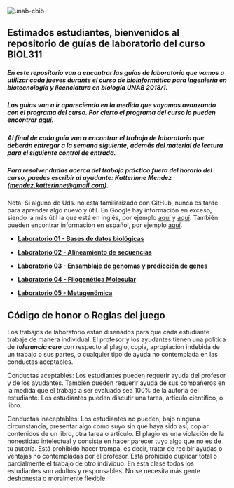 ![unab-cbib](https://github.com/bioinf-biotec/labs_bioinf/blob/master/images/unabcbibhorizontal.png?raw=true)

## Estimados estudiantes, bienvenidos al repositorio de guías de laboratorio del curso BIOL311

##### En este repositorio van a encontrar las guías de laboratorio que vamos a utilizar cada jueves durante el curso de bioinformática para ingeniería en biotecnología y licenciatura en biología UNAB 2018/1.
##### Las guías van a ir apareciendo en la medida que vayamos avanzando con el programa del curso. Por cierto el programa del curso lo pueden encontrar [aquí](https://github.com/bioinf-biotec/clases_bioinf/raw/master/BIOL311%20BIOT_BIOL_Syllabus_FINAL.pdf).
##### Al final de cada guía van a encontrar el trabajo de laboratorio que deberán entregar a la semana siguiente, además del material de lectura para el siguiente control de entrada.
##### Para resolver dudas acerca del trabajo práctico fuera del horario del curso, puedes escribir al ayudante: Katterinne Mendez (mendez.katterinne@gmail.com).

Nota: Si alguno de Uds. no está familiarizado con GitHub, nunca es tarde para aprender algo nuevo y útil. En Google hay información en exceso, siendo la más útil la que está en inglés, por ejemplo [aquí](https://guides.github.com) y [aquí](http://rogerdudler.github.io/git-guide/). También pueden encontrar información en español, por ejemplo [aquí](http://conociendogithub.readthedocs.org/en/latest/data/dinamica-de-uso/).

- **[Laboratorio 01 - Bases de datos biológicas](https://github.com/bioinf-biotec/labs_bioinf/blob/master/lab01.md)**

- **[Laboratorio 02 - Alineamiento de secuencias](https://github.com/bioinf-biotec/labs_bioinf/blob/master/lab02.md)**

- **[Laboratorio 03 - Ensamblaje de genomas y predicción de genes](https://github.com/bioinf-biotec/labs_bioinf/blob/master/lab03.md)**

- **[Laboratorio 04 - Filogenética Molecular](https://github.com/bioinf-biotec/labs_bioinf/blob/master/lab04.md)**
 
- **[Laboratorio 05 - Metagenómica](https://github.com/bioinf-biotec/labs_bioinf/blob/master/lab05.md)**

## Código de honor o Reglas del juego

Los trabajos de laboratorio están diseñados para que cada estudiante trabaje de manera individual. El profesor y los ayudantes tienen una politica de ***tolerancia cero*** con respecto al plagio, copia, apropiación indebida de un trabajo o sus partes, o cualquier tipo de ayuda no contemplada en las conductas aceptables.

Conductas aceptables: Los estudiantes pueden requerir ayuda del profesor y de los ayudantes. También pueden requerir ayuda de sus compañeros en la medida que el trabajo a ser evaluado sea 100% de la autoría del estudiante. Los estudiantes pueden discutir una tarea, artículo científico, o libro.

Conductas inaceptables: Los estudiantes no pueden, bajo ninguna circunstancia, presentar algo como suyo sin que haya sido así, copiar contenidos de un libro, otra tarea o artículo. El plagio es una violación de la honestidad intelectual y consiste en hacer parecer tuyo algo que no es de tu autoría. Está prohibido hacer trampa, es decir, tratar de recibir ayudas o ventajas no contempladas por el profesor. Está prohibido duplicar total o parcialmente el trabajo de otro individuo. En esta clase todos los estudiantes son adultos y responsables. No se necesita más gente deshonesta o moralmente flexible.
